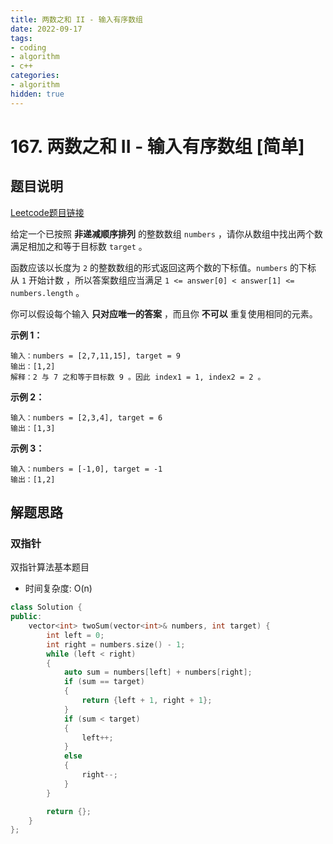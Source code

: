 ```yaml
---
title: 两数之和 II - 输入有序数组
date: 2022-09-17
tags:
- coding
- algorithm
- c++
categories:
- algorithm
hidden: true
---
```




# 167. 两数之和 II - 输入有序数组 [简单]



## 题目说明

[Leetcode题目链接](https://leetcode-cn.com/problems/two-sum-ii-input-array-is-sorted/)



给定一个已按照 **非递减顺序排列** 的整数数组 `numbers` ，请你从数组中找出两个数满足相加之和等于目标数 `target` 。

函数应该以长度为 `2` 的整数数组的形式返回这两个数的下标值。`numbers` 的下标 从 `1` 开始计数 ，所以答案数组应当满足 `1 <= answer[0] < answer[1] <= numbers.length` 。

你可以假设每个输入 **只对应唯一的答案** ，而且你 **不可以** 重复使用相同的元素。



**示例 1：**

```
输入：numbers = [2,7,11,15], target = 9
输出：[1,2]
解释：2 与 7 之和等于目标数 9 。因此 index1 = 1, index2 = 2 。
```

**示例 2：**

```
输入：numbers = [2,3,4], target = 6
输出：[1,3]
```

**示例 3：**

```
输入：numbers = [-1,0], target = -1
输出：[1,2]
```



## 解题思路

### 双指针

双指针算法基本题目

- 时间复杂度: O(n)



```C++
class Solution {
public:
    vector<int> twoSum(vector<int>& numbers, int target) {
        int left = 0;
        int right = numbers.size() - 1;
        while (left < right)
        {
            auto sum = numbers[left] + numbers[right];
            if (sum == target)
            {
                return {left + 1, right + 1};
            }
            if (sum < target)
            {
                left++;
            }
            else
            {
                right--;
            }
        }

        return {};
    }
};
```



